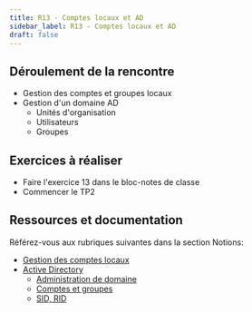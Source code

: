 ```yaml
---
title: R13 - Comptes locaux et AD
sidebar_label: R13 - Comptes locaux et AD
draft: false
---
```



## Déroulement de la rencontre

- Gestion des comptes et groupes locaux
- Gestion d'un domaine AD
  - Unités d'organisation
  - Utilisateurs
  - Groupes
  

## Exercices à réaliser

- Faire l'exercice 13 dans le bloc-notes de classe
- Commencer le TP2

## Ressources et documentation

Référez-vous aux rubriques suivantes dans la section Notions:
- [Gestion des comptes locaux](/notions/windows/compteslocaux)
- [Active Directory](/notions/adds)
  - [Administration de domaine](/notions/adds/administration)
  - [Comptes et groupes](/notions/adds/administration)
  - [SID, RID](/notions/adds/sid)

